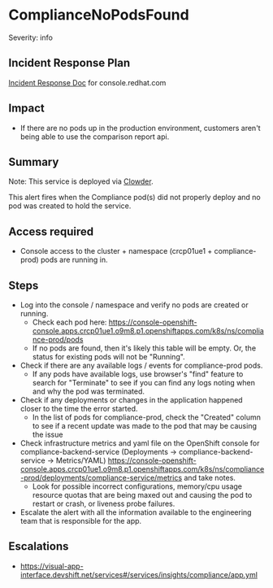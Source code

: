 # ComplianceNoPodsFound
Severity: info

## Incident Response Plan
 [Incident Response Doc](https://docs.google.com/document/d/1AyEQnL4B11w7zXwum8Boty2IipMIxoFw1ri1UZB6xJE) for console.redhat.com

## Impact
-  If there are no pods up in the production environment, customers aren't being able to use the comparison report api.

## Summary
Note:  This service is deployed via [Clowder](https://gitlab.cee.redhat.com/service/app-interface/-/blob/master/docs/console.redhat.com/app-sops/clowder/clowder.rst).

This alert fires when the Compliance pod(s) did not properly deploy and no pod was created to hold the service.

## Access required
-  Console access to the cluster + namespace (crcp01ue1 + compliance-prod) pods are running in.

## Steps
-  Log into the console / namespace and verify no pods are created or running.
    - Check each pod here: https://console-openshift-console.apps.crcp01ue1.o9m8.p1.openshiftapps.com/k8s/ns/compliance-prod/pods
    - If no pods are found, then it's likely this table will be empty. Or, the status for existing pods will not be "Running".
-  Check if there are any available logs / events for compliance-prod pods.
    - If any pods have available logs, use browser's "find" feature to search for "Terminate" to see if you can find any logs noting when and why the pod was terminated.
-  Check if any deployments or changes in the application happened closer to the time the error started.
    - In the list of pods for compliance-prod, check the "Created" column to see if a recent update was made to the pod that may be causing the issue
-  Check infrastructure metrics and yaml file on the OpenShift console for compliance-backend-service (Deployments -> compliance-backend-service -> Metrics/YAML) https://console-openshift-console.apps.crcp01ue1.o9m8.p1.openshiftapps.com/k8s/ns/compliance-prod/deployments/compliance-service/metrics and take notes.
    - Look for possible incorrect configurations, memory/cpu usage resource quotas that are being maxed out and causing the pod to restart or crash, or liveness probe failures. 
-  Escalate the alert with all the information available to the engineering team that is responsible for the app.

## Escalations
-  https://visual-app-interface.devshift.net/services#/services/insights/compliance/app.yml
